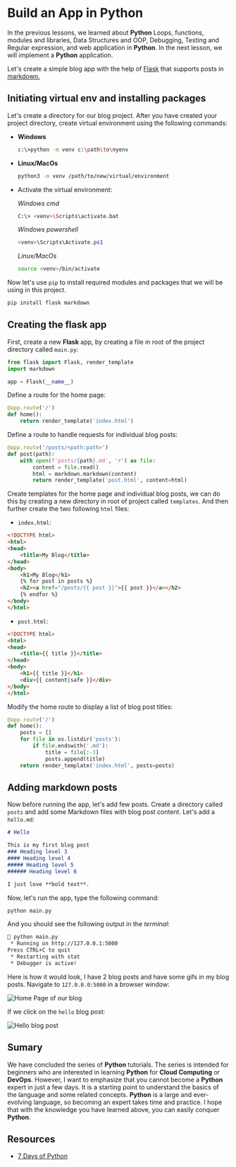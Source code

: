 # Build an App in Python

In the previous lessons, we learned about **Python** Loops, functions, modules and libraries, Data Structures and OOP, Debugging, Testing and Regular expression, and web application in **Python**. In the next lesson, we will implement a **Python** application.

Let's create a simple blog app with the help of [Flask](https://flask.palletsprojects.com/en/2.3.x/) that supports posts in [markdown.](https://www.markdownguide.org/basic-syntax/)

## Initiating virtual env and installing packages

Let's create a directory for our blog project. After you have created your project directory, create virtual environment using the following commands:

- **Windows**
  ``` bash
  c:\>python -m venv c:\path\to\myenv
  ```
- **Linux/MacOs**
  ``` bash
  python3 -m venv /path/to/new/virtual/environment
  ```

- Activate the virtual environment:

    *Windows cmd*
  ``` bash
  C:\> <venv>\Scripts\activate.bat
  ```

    *Windows powershell*
  ``` powershell
  <venv>\Scripts\Activate.ps1
  ```

    *Linux/MacOs*
  ``` bash
  source <venv>/bin/activate
  ```

Now let's use `pip` to install required modules and packages that we will be using in this project.
``` bash
pip install flask markdown
```

## Creating the flask app

First, create a new **Flask** app, by creating a file in root of the project directory called `main.py`:

``` python
from flask import Flask, render_template
import markdown

app = Flask(__name__)
```

Define a route for the home page:
``` python
@app.route('/')
def home():
    return render_template('index.html')
```

Define a route to handle requests for individual blog posts:

``` python
@app.route('/posts/<path:path>')
def post(path):
    with open(f'posts/{path}.md', 'r') as file:
        content = file.read()
        html = markdown.markdown(content)
        return render_template('post.html', content=html)
```

Create templates for the home page and individual blog posts, we can do this by creating a new directory in root of project called `templates`. And then further create the two following `html` files:

- `index.html`:

``` html
<!DOCTYPE html>
<html>
<head>
    <title>My Blog</title>
</head>
<body>
    <h1>My Blog</h1>
    {% for post in posts %}
    <h2><a href="/posts/{{ post }}">{{ post }}</a></h2>
    {% endfor %}
</body>
</html>
```

- `post.html`:

``` html
<!DOCTYPE html>
<html>
<head>
    <title>{{ title }}</title>
</head>
<body>
    <h1>{{ title }}</h1>
    <div>{{ content|safe }}</div>
</body>
</html>
```

Modify the home route to display a list of blog post titles:

``` python
@app.route('/')
def home():
    posts = []
    for file in os.listdir('posts'):
        if file.endswith('.md'):
            title = file[:-3]
            posts.append(title)
    return render_template('index.html', posts=posts)
```

## Adding markdown posts

Now before running the app, let's add few posts.
Create a directory called `posts` and add some Markdown files with blog post content.
Let's add a `hello.md`:

``` markdown
# Hello

This is my first blog post
### Heading level 3
#### Heading level 4
##### Heading level 5
###### Heading level 6

I just love **bold text**.

```

Now, let's run the app, type the following command:

``` bash
python main.py
```

And you should see the following output in the *terminal*:

``` bash
 python main.py                                                                                                                * Serving Flask app 'main'                                                                                                     * Debug mode: on                                                                                                              WARNING: This is a development server. Do not use it in a production deployment. Use a production WSGI server instead.         
 * Running on http://127.0.0.1:5000
Press CTRL+C to quit
 * Restarting with stat
 * Debugger is active!
```

Here is how it would look, I have 2 blog posts and have some gifs in my blog posts. Navigate to `127.0.0.0:5000` in a browser window:

![Home Page of our blog](/Image/App-in-Python01.png)

If we click on the `hello` blog post:

![Hello blog post](/Image/App-in-Python02.png)

## Sumary

We have concluded the series of **Python** tutorials. The series is intended for beginners who are interested in learning **Python** for **Cloud Computing** or **DevOps**. However, I want to emphasize that you cannot become a **Python** expert in just a few days. It is a starting point to understand the basics of the language and some related concepts. **Python** is a large and ever-evolving language, so becoming an expert takes time and practice. I hope that with the knowledge you have learned above, you can easily conquer **Python**.

## Resources

- [7 Days of Python](https://7daysofpython.com/)